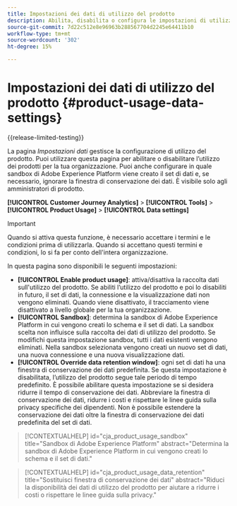```yaml
---
title: Impostazioni dei dati di utilizzo del prodotto
description: Abilita, disabilita o configura le impostazioni di utilizzo del prodotto.
source-git-commit: 7d22c512e8e96963b288567704d2245e64411b10
workflow-type: tm+mt
source-wordcount: '302'
ht-degree: 15%

---
```


# Impostazioni dei dati di utilizzo del prodotto {#product-usage-data-settings}

{{release-limited-testing}}

La pagina _Impostazioni dati_ gestisce la configurazione di utilizzo del prodotto. Puoi utilizzare questa pagina per abilitare o disabilitare l’utilizzo dei prodotti per la tua organizzazione. Puoi anche configurare in quale sandbox di Adobe Experience Platform viene creato il set di dati e, se necessario, ignorare la finestra di conservazione dei dati. È visibile solo agli amministratori di prodotto.

**[!UICONTROL Customer Journey Analytics]** > **[!UICONTROL Tools]** > **[!UICONTROL Product Usage]** > **[!UICONTROL Data settings]**

>[!IMPORTANT]
>Quando si attiva questa funzione, è necessario accettare i termini e le condizioni prima di utilizzarla. Quando si accettano questi termini e condizioni, lo si fa per conto dell&#39;intera organizzazione.

In questa pagina sono disponibili le seguenti impostazioni:

* **[!UICONTROL Enable product usage]**: attiva/disattiva la raccolta dati sull&#39;utilizzo del prodotto. Se abiliti l’utilizzo del prodotto e poi lo disabiliti in futuro, il set di dati, la connessione e la visualizzazione dati non vengono eliminati. Quando viene disattivato, il tracciamento viene disattivato a livello globale per la tua organizzazione.
* **[!UICONTROL Sandbox]**: determina la sandbox di Adobe Experience Platform in cui vengono creati lo schema e il set di dati. La sandbox scelta non influisce sulla raccolta dei dati di utilizzo del prodotto. Se modifichi questa impostazione sandbox, tutti i dati esistenti vengono eliminati. Nella sandbox selezionata vengono creati un nuovo set di dati, una nuova connessione e una nuova visualizzazione dati.
* **[!UICONTROL Override data retention window]**: ogni set di dati ha una finestra di conservazione dei dati predefinita. Se questa impostazione è disabilitata, l’utilizzo del prodotto segue tale periodo di tempo predefinito. È possibile abilitare questa impostazione se si desidera ridurre il tempo di conservazione dei dati. Abbreviare la finestra di conservazione dei dati, ridurre i costi e rispettare le linee guida sulla privacy specifiche dei dipendenti. Non è possibile estendere la conservazione dei dati oltre la finestra di conservazione dei dati predefinita del set di dati.

>[!CONTEXTUALHELP]
>id="cja_product_usage_sandbox"
>title="Sandbox di Adobe Experience Platform"
>abstract="Determina la sandbox di Adobe Experience Platform in cui vengono creati lo schema e il set di dati."

>[!CONTEXTUALHELP]
>id="cja_product_usage_data_retention"
>title="Sostituisci finestra di conservazione dei dati"
>abstract="Riduci la disponibilità dei dati di utilizzo del prodotto per aiutare a ridurre i costi o rispettare le linee guida sulla privacy."
